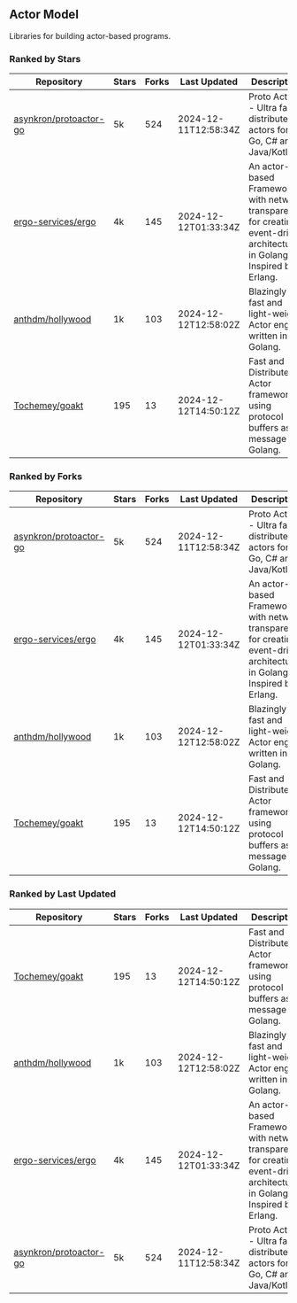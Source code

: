 ## Actor Model

Libraries for building actor-based programs.

### Ranked by Stars

| Repository | Stars | Forks | Last Updated | Description | 
|------------|-------|-------|--------------|-------------|
| [asynkron/protoactor-go](https://github.com/asynkron/protoactor-go) | 5k | 524 | 2024-12-11T12:58:34Z |  Proto Actor - Ultra fast distributed actors for Go, C# and Java/Kotlin. |
| [ergo-services/ergo](https://github.com/ergo-services/ergo) | 4k | 145 | 2024-12-12T01:33:34Z |  An actor-based Framework with network transparency for creating event-driven architecture in Golang. Inspired by Erlang. |
| [anthdm/hollywood](https://github.com/anthdm/hollywood) | 1k | 103 | 2024-12-12T12:58:02Z |  Blazingly fast and light-weight Actor engine written in Golang. |
| [Tochemey/goakt](https://github.com/Tochemey/goakt) | 195 | 13 | 2024-12-12T14:50:12Z |  Fast and Distributed Actor framework using protocol buffers as message for Golang. |

### Ranked by Forks

| Repository | Stars | Forks | Last Updated | Description | 
|------------|-------|-------|--------------|-------------|
| [asynkron/protoactor-go](https://github.com/asynkron/protoactor-go) | 5k | 524 | 2024-12-11T12:58:34Z |  Proto Actor - Ultra fast distributed actors for Go, C# and Java/Kotlin. |
| [ergo-services/ergo](https://github.com/ergo-services/ergo) | 4k | 145 | 2024-12-12T01:33:34Z |  An actor-based Framework with network transparency for creating event-driven architecture in Golang. Inspired by Erlang. |
| [anthdm/hollywood](https://github.com/anthdm/hollywood) | 1k | 103 | 2024-12-12T12:58:02Z |  Blazingly fast and light-weight Actor engine written in Golang. |
| [Tochemey/goakt](https://github.com/Tochemey/goakt) | 195 | 13 | 2024-12-12T14:50:12Z |  Fast and Distributed Actor framework using protocol buffers as message for Golang. |

### Ranked by Last Updated

| Repository | Stars | Forks | Last Updated | Description | 
|------------|-------|-------|--------------|-------------|
| [Tochemey/goakt](https://github.com/Tochemey/goakt) | 195 | 13 | 2024-12-12T14:50:12Z |  Fast and Distributed Actor framework using protocol buffers as message for Golang. |
| [anthdm/hollywood](https://github.com/anthdm/hollywood) | 1k | 103 | 2024-12-12T12:58:02Z |  Blazingly fast and light-weight Actor engine written in Golang. |
| [ergo-services/ergo](https://github.com/ergo-services/ergo) | 4k | 145 | 2024-12-12T01:33:34Z |  An actor-based Framework with network transparency for creating event-driven architecture in Golang. Inspired by Erlang. |
| [asynkron/protoactor-go](https://github.com/asynkron/protoactor-go) | 5k | 524 | 2024-12-11T12:58:34Z |  Proto Actor - Ultra fast distributed actors for Go, C# and Java/Kotlin. |

